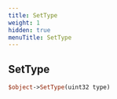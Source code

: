 ```yaml
---
title: SetType
weight: 1
hidden: true
menuTitle: SetType
---
```

## SetType
```perl
$object->SetType(uint32 type)
```